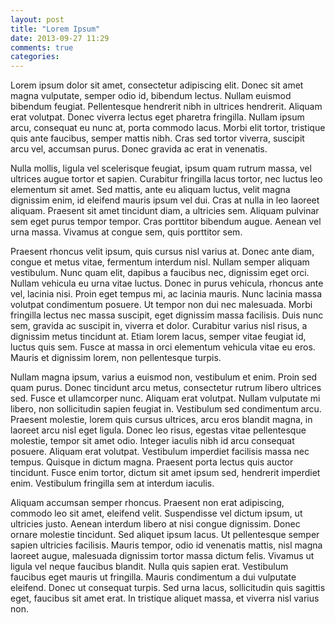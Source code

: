 ```yaml
---
layout: post
title: "Lorem Ipsum"
date: 2013-09-27 11:29
comments: true
categories:
---
```


Lorem ipsum dolor sit amet, consectetur adipiscing elit. Donec sit amet magna vulputate, semper odio id, bibendum lectus. Nullam euismod bibendum feugiat. Pellentesque hendrerit nibh in ultrices hendrerit. Aliquam erat volutpat. Donec viverra lectus eget pharetra fringilla. Nullam ipsum arcu, consequat eu nunc at, porta commodo lacus. Morbi elit tortor, tristique quis ante faucibus, semper mattis nibh. Cras sed tortor viverra, suscipit arcu vel, accumsan purus. Donec gravida ac erat in venenatis.

<!-- more -->

Nulla mollis, ligula vel scelerisque feugiat, ipsum quam rutrum massa, vel ultrices augue tortor et sapien. Curabitur fringilla lacus tortor, nec luctus leo elementum sit amet. Sed mattis, ante eu aliquam luctus, velit magna dignissim enim, id eleifend mauris ipsum vel dui. Cras at nulla in leo laoreet aliquam. Praesent sit amet tincidunt diam, a ultricies sem. Aliquam pulvinar sem eget purus tempor tempor. Cras porttitor bibendum augue. Aenean vel urna massa. Vivamus at congue sem, quis porttitor sem.

Praesent rhoncus velit ipsum, quis cursus nisl varius at. Donec ante diam, congue et metus vitae, fermentum interdum nisl. Nullam semper aliquam vestibulum. Nunc quam elit, dapibus a faucibus nec, dignissim eget orci. Nullam vehicula eu urna vitae luctus. Donec in purus vehicula, rhoncus ante vel, lacinia nisi. Proin eget tempus mi, ac lacinia mauris. Nunc lacinia massa volutpat condimentum posuere. Ut tempor non dui nec malesuada. Morbi fringilla lectus nec massa suscipit, eget dignissim massa facilisis. Duis nunc sem, gravida ac suscipit in, viverra et dolor. Curabitur varius nisl risus, a dignissim metus tincidunt at. Etiam lorem lacus, semper vitae feugiat id, luctus quis sem. Fusce at massa in orci elementum vehicula vitae eu eros. Mauris et dignissim lorem, non pellentesque turpis.

Nullam magna ipsum, varius a euismod non, vestibulum et enim. Proin sed quam purus. Donec tincidunt arcu metus, consectetur rutrum libero ultrices sed. Fusce et ullamcorper nunc. Aliquam erat volutpat. Nullam vulputate mi libero, non sollicitudin sapien feugiat in. Vestibulum sed condimentum arcu. Praesent molestie, lorem quis cursus ultrices, arcu eros blandit magna, in laoreet arcu nisl eget ligula. Donec leo risus, egestas vitae pellentesque molestie, tempor sit amet odio. Integer iaculis nibh id arcu consequat posuere. Aliquam erat volutpat. Vestibulum imperdiet facilisis massa nec tempus. Quisque in dictum magna. Praesent porta lectus quis auctor tincidunt. Fusce enim tortor, dictum sit amet ipsum sed, hendrerit imperdiet enim. Vestibulum fringilla sem at interdum iaculis.

Aliquam accumsan semper rhoncus. Praesent non erat adipiscing, commodo leo sit amet, eleifend velit. Suspendisse vel dictum ipsum, ut ultricies justo. Aenean interdum libero at nisi congue dignissim. Donec ornare molestie tincidunt. Sed aliquet ipsum lacus. Ut pellentesque semper sapien ultricies facilisis. Mauris tempor, odio id venenatis mattis, nisl magna laoreet augue, malesuada dignissim tortor massa dictum felis. Vivamus ut ligula vel neque faucibus blandit. Nulla quis sapien erat. Vestibulum faucibus eget mauris ut fringilla. Mauris condimentum a dui vulputate eleifend. Donec ut consequat turpis. Sed urna lacus, sollicitudin quis sagittis eget, faucibus sit amet erat. In tristique aliquet massa, et viverra nisl varius non.
